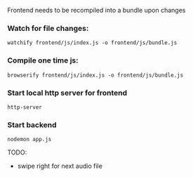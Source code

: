 Frontend needs to be recompiled into a bundle upon changes

### Watch for file changes:
```
watchify frontend/js/index.js -o frontend/js/bundle.js
```

### Compile one time js:
```
browserify frontend/js/index.js -o frontend/js/bundle.js
```


### Start local http server for frontend
```
http-server
```


### Start backend
```
nodemon app.js
```


TODO:
- swipe right for next audio file